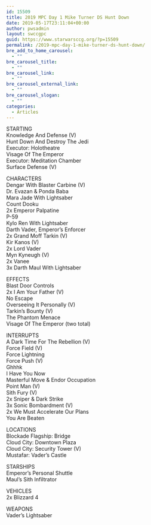 ```yaml
---
id: 15509
title: 2019 MPC Day 1 Mike Turner DS Hunt Down
date: 2019-05-17T23:11:04+00:00
author: pwsadmin
layout: swccgpc
guid: https://www.starwarsccg.org/?p=15509
permalink: /2019-mpc-day-1-mike-turner-ds-hunt-down/
bre_add_to_home_carousel:
  - ""
bre_carousel_title:
  - ""
bre_carousel_link:
  - ""
bre_carousel_external_link:
  - ""
bre_carousel_slogan:
  - ""
categories:
  - Articles
---
```

STARTING  
Knowledge And Defense (V)  
Hunt Down And Destroy The Jedi  
Executor: Holotheatre  
Visage Of The Emperor  
Executor: Meditation Chamber  
Surface Defense (V)

CHARACTERS  
Dengar With Blaster Carbine (V)  
Dr. Evazan & Ponda Baba  
Mara Jade With Lightsaber  
Count Dooku  
2x Emperor Palpatine  
P-59  
Kylo Ren With Lightsaber  
Darth Vader, Emperor&#8217;s Enforcer  
2x Grand Moff Tarkin (V)  
Kir Kanos (V)  
2x Lord Vader  
Myn Kyneugh (V)  
2x Vanee  
3x Darth Maul With Lightsaber

EFFECTS  
Blast Door Controls  
2x I Am Your Father (V)  
No Escape  
Overseeing It Personally (V)  
Tarkin&#8217;s Bounty (V)  
The Phantom Menace  
Visage Of The Emperor (two total)

INTERRUPTS  
A Dark Time For The Rebellion (V)  
Force Field (V)  
Force Lightning  
Force Push (V)  
Ghhhk  
I Have You Now  
Masterful Move & Endor Occupation  
Point Man (V)  
Sith Fury (V)  
2x Sniper & Dark Strike  
3x Sonic Bombardment (V)  
2x We Must Accelerate Our Plans  
You Are Beaten

LOCATIONS  
Blockade Flagship: Bridge  
Cloud City: Downtown Plaza  
Cloud City: Security Tower (V)  
Mustafar: Vader&#8217;s Castle

STARSHIPS  
Emperor&#8217;s Personal Shuttle  
Maul&#8217;s Sith Infiltrator

VEHICLES  
2x Blizzard 4

WEAPONS  
Vader&#8217;s Lightsaber
